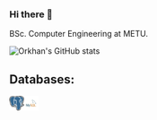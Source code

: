 ### Hi there 👋

<!--
**OrkhanS/OrkhanS** is a ✨ _special_ ✨ repository because its `README.md` (this file) appears on your GitHub profile.


- 🔭 I’m currently working on ...
- 🌱 I’m currently learning ...
- ⚡ Fun fact: ...
-->

BSc. Computer Engineering at METU.


![Orkhan's GitHub stats](https://github-readme-stats.vercel.app/api?username=orkhanS&show_icons=true&count_private=true&theme=radical&)

## Databases:
<img align="left" alt="Git" width="26px" src="https://github.com/OrkhanS/OrkhanS/raw/main/postgresql.png" />
<img align="left" alt="Git" width="26px" src="https://github.com/OrkhanS/OrkhanS/raw/main/mysql.png" />

